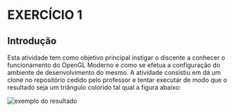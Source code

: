 #  EXERCÍCIO 1

## Introdução

Esta atividade tem como objetivo principal instigar o discente a conhecer o funcionamento do OpenGL Moderno e como se efetua a configuração do ambiente de desenvolvimento do mesmo. A atividade consistiu em dá um clone no repositório cedido pelo professor e tentar executar de modo que o resultado seja um triângulo colorido tal qual a figura abaixo:

![exemplo do resultado](https://uploaddeimagens.com.br/imagens/uSgX9H4)


